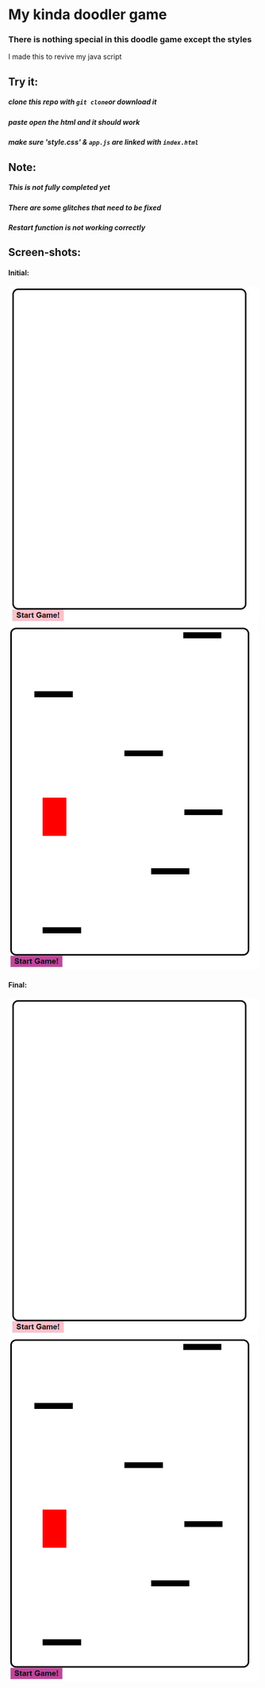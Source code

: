 # My kinda doodler game
### There is nothing special in this doodle game except the styles
I made this to revive my java script

## Try it:

##### clone this repo with `git clone`or download it
##### paste open the html and it should work 
##### make sure 'style.css' & `app.js` are linked with `index.html`

## Note:
##### This is not fully completed yet
##### There are some glitches that need to be fixed
##### Restart function is not working correctly


## Screen-shots:

#### Initial:
![Initial-1](/asset/appssI0.png)
![Initial-1](/asset/appssI1.png)

#### Final:
![Final-1](/asset/appssI0.png)
![Final-1](/asset/appssI1.png)
